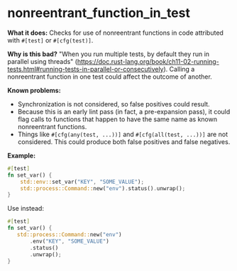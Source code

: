 # nonreentrant_function_in_test

**What it does:** Checks for use of nonreentrant functions in code attributed with `#[test]`
or `#[cfg(test)]`.

**Why is this bad?** "When you run multiple tests, by default they run in parallel using
threads"
(https://doc.rust-lang.org/book/ch11-02-running-tests.html#running-tests-in-parallel-or-consecutively).
Calling a nonreentrant function in one test could affect the outcome of another.

**Known problems:**

- Synchronization is not considered, so false positives could result.
- Because this is an early lint pass (in fact, a pre-expansion pass), it could flag calls to
  functions that happen to have the same name as known nonreentrant functions.
- Things like `#[cfg(any(test, ...))]` and `#[cfg(all(test, ...))]` are not considered. This
  could produce both false positives and false negatives.

**Example:**

```rust
#[test]
fn set_var() {
    std::env::set_var("KEY", "SOME_VALUE");
    std::process::Command::new("env").status().unwrap();
}
```

Use instead:

```rust
#[test]
fn set_var() {
   std::process::Command::new("env")
       .env("KEY", "SOME_VALUE")
       .status()
       .unwrap();
}
```
